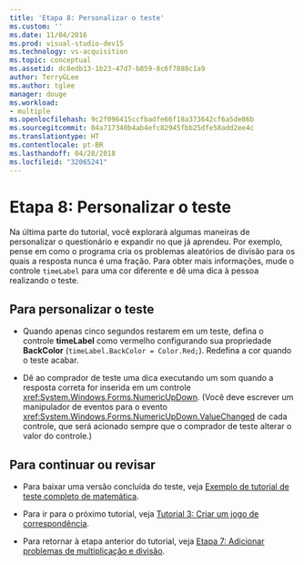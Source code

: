 ```yaml
---
title: 'Etapa 8: Personalizar o teste'
ms.custom: ''
ms.date: 11/04/2016
ms.prod: visual-studio-dev15
ms.technology: vs-acquisition
ms.topic: conceptual
ms.assetid: dc8edb13-1b23-47d7-b859-8c6f7888c1a9
author: TerryGLee
ms.author: tglee
manager: douge
ms.workload:
- multiple
ms.openlocfilehash: 9c2f096415ccfbadfe66f18a373642cf6a5de86b
ms.sourcegitcommit: 04a717340b4ab4efc82945fbb25dfe58add2ee4c
ms.translationtype: HT
ms.contentlocale: pt-BR
ms.lasthandoff: 04/28/2018
ms.locfileid: "32065241"
---
```

# <a name="step-8-customize-the-quiz"></a>Etapa 8: Personalizar o teste
Na última parte do tutorial, você explorará algumas maneiras de personalizar o questionário e expandir no que já aprendeu. Por exemplo, pense em como o programa cria os problemas aleatórios de divisão para os quais a resposta nunca é uma fração. Para obter mais informações, mude o controle `timeLabel` para uma cor diferente e dê uma dica à pessoa realizando o teste.  

## <a name="to-customize-the-quiz"></a>Para personalizar o teste  

-   Quando apenas cinco segundos restarem em um teste, defina o controle **timeLabel** como vermelho configurando sua propriedade **BackColor** (`timeLabel.BackColor = Color.Red;`). Redefina a cor quando o teste acabar.  
  
-   Dê ao comprador de teste uma dica executando um som quando a resposta correta for inserida em um controle <xref:System.Windows.Forms.NumericUpDown>. (Você deve escrever um manipulador de eventos para o evento <xref:System.Windows.Forms.NumericUpDown.ValueChanged> de cada controle, que será acionado sempre que o comprador de teste alterar o valor do controle.)  
  
## <a name="to-continue-or-review"></a>Para continuar ou revisar  
  
-   Para baixar uma versão concluída do teste, veja [Exemplo de tutorial de teste completo de matemática](http://code.msdn.microsoft.com/Complete-Math-Quiz-8581813c).  
  
-   Para ir para o próximo tutorial, veja [Tutorial 3: Criar um jogo de correspondência](../ide/tutorial-3-create-a-matching-game.md).  
  
-   Para retornar à etapa anterior do tutorial, veja [Etapa 7: Adicionar problemas de multiplicação e divisão](../ide/step-7-add-multiplication-and-division-problems.md).
